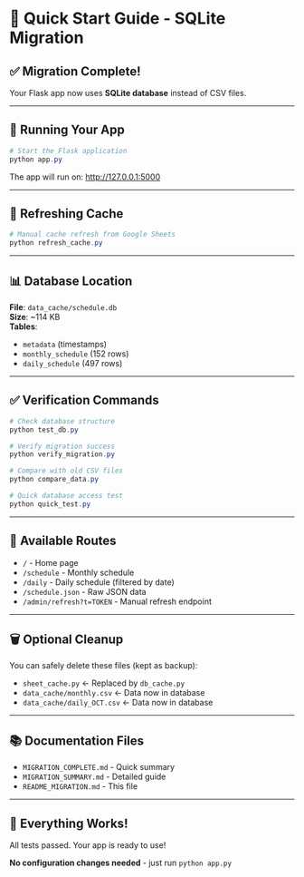 # 🎯 Quick Start Guide - SQLite Migration

## ✅ Migration Complete!

Your Flask app now uses **SQLite database** instead of CSV files.

---

## 🚀 Running Your App

```powershell
# Start the Flask application
python app.py
```

The app will run on: http://127.0.0.1:5000

---

## 🔄 Refreshing Cache

```powershell
# Manual cache refresh from Google Sheets
python refresh_cache.py
```

---

## 📊 Database Location

**File**: `data_cache/schedule.db`  
**Size**: ~114 KB  
**Tables**: 
- `metadata` (timestamps)
- `monthly_schedule` (152 rows)
- `daily_schedule` (497 rows)

---

## ✅ Verification Commands

```powershell
# Check database structure
python test_db.py

# Verify migration success
python verify_migration.py

# Compare with old CSV files
python compare_data.py

# Quick database access test
python quick_test.py
```

---

## 📝 Available Routes

- `/` - Home page
- `/schedule` - Monthly schedule
- `/daily` - Daily schedule (filtered by date)
- `/schedule.json` - Raw JSON data
- `/admin/refresh?t=TOKEN` - Manual refresh endpoint

---

## 🗑️ Optional Cleanup

You can safely delete these files (kept as backup):
- `sheet_cache.py` ← Replaced by `db_cache.py`
- `data_cache/monthly.csv` ← Data now in database
- `data_cache/daily_OCT.csv` ← Data now in database

---

## 📚 Documentation Files

- `MIGRATION_COMPLETE.md` - Quick summary
- `MIGRATION_SUMMARY.md` - Detailed guide
- `README_MIGRATION.md` - This file

---

## 🎉 Everything Works!

All tests passed. Your app is ready to use!

**No configuration changes needed** - just run `python app.py`
